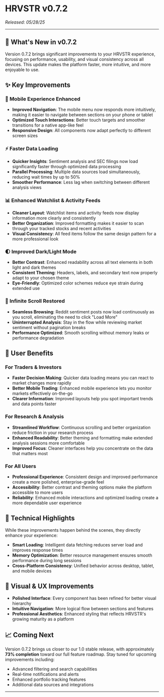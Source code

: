 # HRVSTR v0.7.2

*Released: 05/28/25*

---

## 🚀 What's New in v0.7.2

Version 0.7.2 brings significant improvements to your HRVSTR experience, focusing on performance, usability, and visual consistency across all devices. This update makes the platform faster, more intuitive, and more enjoyable to use.

## ✨ Key Improvements

### 📱 **Mobile Experience Enhanced**
- **Improved Navigation**: The mobile menu now responds more intuitively, making it easier to navigate between sections on your phone or tablet
- **Optimized Touch Interactions**: Better touch targets and smoother transitions for a native app-like feel
- **Responsive Design**: All components now adapt perfectly to different screen sizes

### ⚡ **Faster Data Loading**
- **Quicker Insights**: Sentiment analysis and SEC filings now load significantly faster through optimized data processing
- **Parallel Processing**: Multiple data sources load simultaneously, reducing wait times by up to 50%
- **Smoother Performance**: Less lag when switching between different analysis views

### 📊 **Enhanced Watchlist & Activity Feeds**
- **Cleaner Layout**: Watchlist items and activity feeds now display information more clearly and consistently
- **Better Organization**: Improved formatting makes it easier to scan through your tracked stocks and recent activities
- **Visual Consistency**: All feed items follow the same design pattern for a more professional look

### 🌓 **Improved Dark/Light Mode**
- **Better Contrast**: Enhanced readability across all text elements in both light and dark themes
- **Consistent Theming**: Headers, labels, and secondary text now properly adapt to your chosen theme
- **Eye-Friendly**: Optimized color schemes reduce eye strain during extended use

### 📱 **Infinite Scroll Restored**
- **Seamless Browsing**: Reddit sentiment posts now load continuously as you scroll, eliminating the need to click "Load More"
- **Uninterrupted Analysis**: Stay in the flow while reviewing market sentiment without pagination breaks
- **Performance Optimized**: Smooth scrolling without memory leaks or performance degradation

## 🎯 User Benefits

### **For Traders & Investors**
- **Faster Decision Making**: Quicker data loading means you can react to market changes more rapidly
- **Better Mobile Trading**: Enhanced mobile experience lets you monitor markets effectively on-the-go
- **Clearer Information**: Improved layouts help you spot important trends and data points faster

### **For Research & Analysis**
- **Streamlined Workflow**: Continuous scrolling and better organization reduce friction in your research process
- **Enhanced Readability**: Better theming and formatting make extended analysis sessions more comfortable
- **Improved Focus**: Cleaner interfaces help you concentrate on the data that matters most

### **For All Users**
- **Professional Experience**: Consistent design and improved performance create a more polished, enterprise-grade feel
- **Accessibility**: Better contrast and theming options make the platform accessible to more users
- **Reliability**: Enhanced mobile interactions and optimized loading create a more dependable user experience

## 🔧 Technical Highlights

While these improvements happen behind the scenes, they directly enhance your experience:

- **Smart Loading**: Intelligent data fetching reduces server load and improves response times
- **Memory Optimization**: Better resource management ensures smooth performance during long sessions
- **Cross-Platform Consistency**: Unified behavior across desktop, tablet, and mobile devices

## 🎨 Visual & UX Improvements

- **Polished Interface**: Every component has been refined for better visual hierarchy
- **Intuitive Navigation**: More logical flow between sections and features
- **Professional Aesthetics**: Enhanced styling that reflects HRVSTR's growing maturity as a platform

## 📈 Coming Next

Version 0.7.2 brings us closer to our 1.0 stable release, with approximately **73% completion** toward our full feature roadmap. Stay tuned for upcoming improvements including:

- Advanced filtering and search capabilities
- Real-time notifications and alerts
- Enhanced portfolio tracking features
- Additional data sources and integrations

---
